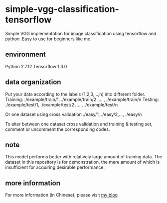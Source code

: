 # simple-vgg-classification-tensorflow
Simple VGG implementation for image classification using tensorflow and python. Easy to use for beginners like me. 

## environment
Python 2.7.12
Tensorflow 1.3.0

## data organization
Put your data according to the labels (1,2,3,...,n) into different folder.
Training:  ./example/train/1, ./example/train/2 ,... , ./example/train/n
Testing: ./example/test/1, ./example/test/2 ,... , ./example/test/n

Or one dataset using cross validation
./easy/1, ./easy/2,..., ./easy/n

To alter between one dataset cross validation and training & testing set, comment or uncomment the corresponding codes.

## note
This model performs better with relatively large amount of training data. The dataset in this repository is for demonstration, the mere amount of which is insufficient for acquiring desirable performance.

## more information
For more information (in Chinese), please visit [my blog](https://blog.csdn.net/rocachilles/article/details/87894808)
